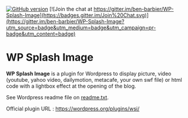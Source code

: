 [![GitHub version](https://badge.fury.io/gh/ben-barbier%2Fwp-splash-image.svg)](http://badge.fury.io/gh/ben-barbier%2Fwp-splash-image)
[![Join the chat at https://gitter.im/ben-barbier/WP-Splash-Image](https://badges.gitter.im/Join%20Chat.svg)](https://gitter.im/ben-barbier/WP-Splash-Image?utm_source=badge&utm_medium=badge&utm_campaign=pr-badge&utm_content=badge)

# WP Splash Image

**WP Splash Image** is a plugin for Wordpress to display picture, video (youtube, yahoo video, dailymotion, metacafe, your own swf file) or html code with a lightbox effect at the opening of the blog.

See Wordpress readme file on [readme.txt](readme.txt).

Official plugin URL : https://wordpress.org/plugins/wsi/
